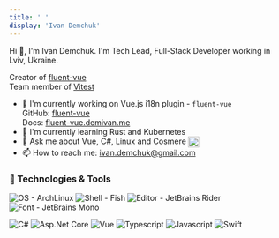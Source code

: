 ```yaml
---
title: ' '
display: 'Ivan Demchuk'
---
```


Hi 👋, I'm Ivan Demchuk. I'm Tech Lead, Full-Stack Developer working in Lviv, Ukraine.

Creator of [fluent-vue](https://github.com/demivan/fluent-vue)  
Team member of [Vitest](https://github.com/vitest-dev/vitest)

 - 🔭 I'm currently working on Vue.js i18n plugin - `fluent-vue`  
  GitHub: [fluent-vue](https://github.com/demivan/fluent-vue)  
  Docs: [fluent-vue.demivan.me](https://fluent-vue.demivan.me)
 - 🌱 I'm currently learning Rust and Kubernetes
 - 💬 Ask me about Vue, C#, Linux and Cosmere <img src="https://user-images.githubusercontent.com/2339406/126692384-17784667-7b16-434e-8b54-48b5e5ec614e.png" width="20" height="20" valign="middle" alt="Cosmere icon" class="inline-image">
 - 📫 How to reach me: [ivan.demchuk@gmail.com](mailto:ivan.demchuk@gmail.com)

### 🔧 Technologies & Tools

<div class="inline-images">
<p class="flex flex-row flex-wrap gap-1">
  <img src="https://img.shields.io/badge/OS-ArchLinux-informational?style=for-the-badge&amp;logo=linux&amp;logoColor=white&amp;color=2bbc8a&amp;labelColor=273849" alt="OS - ArchLinux">
  <img src="https://img.shields.io/badge/Shell-Fish-informational?style=for-the-badge&amp;logo=gnu-bash&amp;logoColor=white&amp;color=2bbc8a&amp;labelColor=273849" alt="Shell - Fish">
  <img src="https://img.shields.io/badge/Editor-JetBrains%20Rider-informational?style=for-the-badge&amp;logo=rider&amp;logoColor=white&amp;color=2bbc8a&amp;labelColor=273849" alt="Editor - JetBrains Rider">
  <img src="https://img.shields.io/badge/Font-JetBrains%20Mono-informational?style=for-the-badge&amp;logo=jetbrains&amp;logoColor=white&amp;color=2bbc8a&amp;labelColor=273849" alt="Font - JetBrains Mono">
</p>

<p class="flex flex-row flex-wrap gap-1">
  <img src="https://img.shields.io/badge/-C%23-273849?style=for-the-badge&amp;logo=csharp" alt="C#">
  <img src="https://img.shields.io/badge/-ASP.NET%20Core-273849?style=for-the-badge&amp;logo=.net" alt="Asp.Net Core">
  <img src="https://img.shields.io/badge/-Vue-273849?style=for-the-badge&amp;logo=vue.js" alt="Vue">
  <img src="https://img.shields.io/badge/-Typescript-273849?style=for-the-badge&amp;logo=typescript" alt="Typescript">
  <img src="https://img.shields.io/badge/-JavaScript-273849?style=for-the-badge&amp;logo=javascript" alt="Javascript">
  <img src="https://img.shields.io/badge/-Swift-273849?style=for-the-badge&amp;logo=swift" alt="Swift">
</p>
</div>
